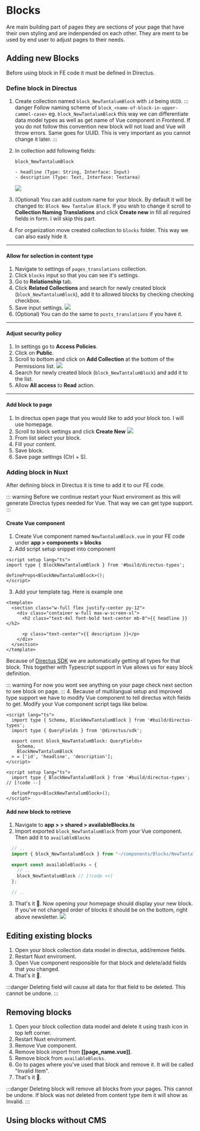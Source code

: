 # Blocks

Are main building part of pages they are sections of your page that have their own styling and are indenpended on each other. They are ment to be used by end user to adjust pages to their needs.

## Adding new Blocks

Before using block in FE code it must be defined in Directus.

### Define block in Directus

1. Create collection named `block_NewTantalumBlock` with `id` being `UUID`.
   ::: danger
   Follow naming scheme of `block_<name-of-block-in-upper-cammel-case>` eg. `block_NewTantalumBlock` this way we can differentiate data model types as well as get name of Vue component in Frontend. If you do not follow this convention new block will not load and Vue will throw errors. Same goes for UUID. This is very important as you cannot change it later.
   :::
2. In collection add following fields:

   ```
   block_NewTantalumBlock

   - headline (Type: String, Interface: Input)
   - description (Type: Text, Interface: Textarea)
   ```

   ![](../imgs/directus_created_NewTantalumBlock.png)

3. (Optional) You can add custom name for your block. By default it will be changed to: `Block New Tantalum Block`. If you wish to change it scroll to **Collection Naming Translations** and click **Create new** in fill all required fields in form. I will skip this part.
4. For organization move created collection to `blocks` folder. This way we can also easly hide it.

---

#### Allow for selection in content type

1. Navigate to settings of `pages_translations` collection.
2. Click `blocks` input so that you can see it's settings.
3. Go to **Relationship** tab.
4. Click **Related Collections** and search for newly created block (`block_NewTantalumBlock`), add it to allowed blocks by checking checking checkbox.
5. Save input settings. ![](../imgs/directus_adding_new_block_to_pages.png)
6. (Optional) You can do the same to `posts_translations` if you have it.

---

#### Adjust security policy

1. In settings go to **Access Policies**.
2. Click on **Public**.
3. Scroll to bottom and click on **Add Collection** at the bottom of the Permissions list. ![](../imgs/directus_adding_access_policies.png)
4. Search for newly created block (`block_NewTantalumBlock`) and add it to the list.
5. Allow **All access** to **Read** action.

---

#### Add block to page

1. In directus open page that you would like to add your block too. I will use homepage.
2. Scroll to block settings and click **Create New** ![](../imgs/directus_adding_block_to_page.png)
3. From list select your block.
4. Fill your content.
5. Save block.
6. Save page settings (Ctrl + S).

### Adding block in Nuxt

After defining block in Directus it is time to add it to our FE code.

::: warning
Before we continue restart your Nuxt enviroment as this will generate Directus types needed for Vue. That way we can get type support.
:::

#### Create Vue component

1. Create Vue component named `NewTantalumBlock.vue` in your FE code under **app > components > blocks**
2. Add script setup snippet into component

```vue
<script setup lang="ts">
import type { BlockNewTantalumBlock } from '#build/directus-types';

defineProps<BlockNewTantalumBlock>();
</script>
```

3. Add your template tag. Here is example one

```vue
<template>
  <section class="w-full flex justify-center py-12">
    <div class="container w-full max-w-screen-xl">
      <h2 class="text-4xl font-bold text-center mb-8">{{ headline }}</h2>

      <p class="text-center">{{ description }}</p>
    </div>
  </section>
</template>
```

Because of [Directus SDK](https://directus.io/docs/guides/connect/sdk) we are automatically getting all types for that block. This together with Typescript support in Vue allows us for easy block definition.

::: warning
For now you wont see anything on your page check next section to see block on page.
:::
4. Because of multilangual setup and improved type support we have to modify Vue component to tell directus witch fields to get. Modify your Vue component script tags like below.
  ```vue
  <script lang="ts">
    import type { Schema, BlockNewTantalumBlock } from '#build/directus-types';
    import type { QueryFields } from '@directus/sdk';

    export const block_NewTantalumBlock: QueryFields<
      Schema,
      BlockNewTantalumBlock
    > = ['id', 'headline', 'description'];
  </script>

  <script setup lang="ts">
    import type { BlockNewTantalumBlock } from '#build/directus-types'; // [!code --]

    defineProps<BlockNewTantalumBlock>();
  </script>
  ```

#### Add new block to retrieve

1. Navigate to **app > > shared > availableBlocks.ts**
2. Import exported `block_NewTantalumBlock` from your Vue component. Then add it to `availableBlocks`
```ts
  // ..
  import { block_NewTantalumBlock } from "~/components/Blocks/NewTantalumBlock.vue"; // [!code ++]

  export const availableBlocks = {
    // ..
    block_NewTantalumBlock // [!code ++]
  };

  // ..
```
3. That's it :tada:. Now opening your homepage should display your new block. If you've not changed order of blocks it should be on the bottom, right above newsletter. ![](../imgs/page_working_new_tantalum_block.png)

## Editing existing blocks

1. Open your block collection data model in directus, add/remove fields.
2. Restart Nuxt enviroment.
3. Open Vue component responsible for that block and delete/add fields that you changed.
5. That's it :tada:.

:::danger
  Deleting field will cause all data for that field to be deleted. This cannot be undone.
:::

## Removing blocks

1. Open your block collection data model and delete it using trash icon in top left corner.
2. Restart Nuxt enviroment.
3. Remove Vue component.
4. Remove block import from **[[page_name.vue]]**.
5. Remove block from `availableBlocks`.
6. Go to pages where you've used that block and remove it. It will be called "Invalid Item".
6. That's it :tada:.

:::danger
  Deleting block will remove all blocks from your pages. This cannot be undone. If block was not deleted from content type item it will show as Invalid.
:::

## Using blocks without CMS
